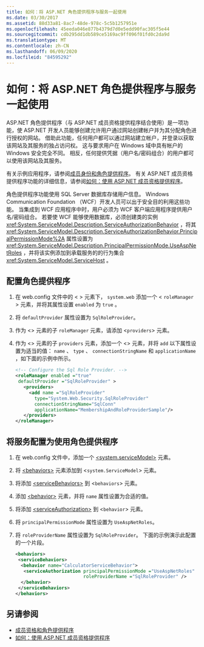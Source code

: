 ```yaml
---
title: 如何：将 ASP.NET 角色提供程序与服务一起使用
ms.date: 03/30/2017
ms.assetid: 88d33a81-8ac7-48de-978c-5c5b1257951e
ms.openlocfilehash: 45eeda046e877b4379d7d0e5edd90fac305f5e44
ms.sourcegitcommit: cdb295dd1db589ce5169ac9ff096f01fd0c2da9d
ms.translationtype: MT
ms.contentlocale: zh-CN
ms.lasthandoff: 06/09/2020
ms.locfileid: "84595292"
---
```

# <a name="how-to-use-the-aspnet-role-provider-with-a-service"></a>如何：将 ASP.NET 角色提供程序与服务一起使用

ASP.NET 角色提供程序（与 ASP.NET 成员资格提供程序结合使用）是一项功能，使 ASP.NET 开发人员能够创建允许用户通过网站创建帐户并为其分配角色进行授权的网站。 借助此功能，任何用户都可以通过网站建立帐户，并登录以获取该网站及其服务的独占访问权。 这与要求用户在 Windows 域中具有帐户的 Windows 安全完全不同。 相反，任何提供凭据（用户名/密码组合）的用户都可以使用该网站及其服务。  
  
有关示例应用程序，请参阅[成员身份和角色提供程序](../samples/membership-and-role-provider.md)。 有关 ASP.NET 成员资格提供程序功能的详细信息，请参阅[如何：使用 ASP.NET 成员资格提供程序](how-to-use-the-aspnet-membership-provider.md)。  
  
角色提供程序功能使用 SQL Server 数据库存储用户信息。 Windows Communication Foundation （WCF）开发人员可以出于安全目的利用这些功能。 当集成到 WCF 应用程序中时，用户必须为 WCF 客户端应用程序提供用户名/密码组合。 若要使 WCF 能够使用数据库，必须创建类的实例 <xref:System.ServiceModel.Description.ServiceAuthorizationBehavior> ，将其 <xref:System.ServiceModel.Description.ServiceAuthorizationBehavior.PrincipalPermissionMode%2A> 属性设置为 <xref:System.ServiceModel.Description.PrincipalPermissionMode.UseAspNetRoles> ，并将该实例添加到承载服务的的行为集合 <xref:System.ServiceModel.ServiceHost> 。  
  
## <a name="configure-the-role-provider"></a>配置角色提供程序  
  
1. 在 web.config 文件中的 < > 元素下， `system.web` 添加一个 < `roleManager` > 元素，并将其属性设置 `enabled` 为 `true` 。  
  
2. 将 `defaultProvider` 属性设置为 `SqlRoleProvider`。  
  
3. 作为 <> 元素的子 `roleManager` 元素，请添加 <`providers`> 元素。  
  
4. 作为 <> 元素的子 `providers` 元素，添加一个 <> 元素，并将 `add` 以下属性设置为适当的值： `name` 、 `type` 、 `connectionStringName` 和 `applicationName` ，如下面的示例中所示。  
  
    ```xml  
    <!-- Configure the Sql Role Provider. -->  
    <roleManager enabled ="true"
     defaultProvider ="SqlRoleProvider" >  
       <providers>  
         <add name ="SqlRoleProvider"
           type="System.Web.Security.SqlRoleProvider"
           connectionStringName="SqlConn"
           applicationName="MembershipAndRoleProviderSample"/>  
       </providers>  
    </roleManager>  
    ```  
  
## <a name="configure-the-service-to-use-the-role-provider"></a>将服务配置为使用角色提供程序  
  
1. 在 web.config 文件中，添加一个 [\<system.serviceModel>](../../configure-apps/file-schema/wcf/system-servicemodel.md) 元素。  
  
2. 将 [\<behaviors>](../../configure-apps/file-schema/wcf/behaviors.md) 元素添加到 <`system.ServiceModel`> 元素。  
  
3. 将添加 [\<serviceBehaviors>](../../configure-apps/file-schema/wcf/servicebehaviors.md) 到 <`behaviors`> 元素。  
  
4. 添加 [\<behavior>](../../configure-apps/file-schema/wcf/behavior-of-endpointbehaviors.md) 元素，并将 `name` 属性设置为合适的值。  
  
5. 将添加 [\<serviceAuthorization>](../../configure-apps/file-schema/wcf/serviceauthorization-element.md) 到 <`behavior`> 元素。  
  
6. 将 `principalPermissionMode` 属性设置为 `UseAspNetRoles`。  
  
7. 将 `roleProviderName` 属性设置为 `SqlRoleProvider`。 下面的示例演示此配置的一个片段。  
  
    ```xml  
    <behaviors>  
     <serviceBehaviors>  
      <behavior name="CalculatorServiceBehavior">  
       <serviceAuthorization principalPermissionMode ="UseAspNetRoles"  
                             roleProviderName ="SqlRoleProvider" />  
      </behavior>  
     </serviceBehaviors>  
    </behaviors>  
    ```  
  
## <a name="see-also"></a>另请参阅

- [成员资格和角色提供程序](../samples/membership-and-role-provider.md)
- [如何：使用 ASP.NET 成员资格提供程序](how-to-use-the-aspnet-membership-provider.md)
